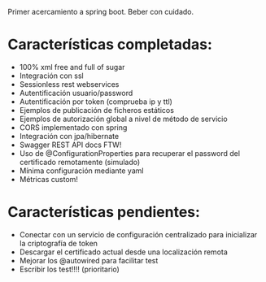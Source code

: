 ﻿
Primer acercamiento a spring boot. Beber con cuidado.

Características completadas:
===

* 100% xml free and full of sugar
* Integración con ssl
* Sessionless rest webservices
* Autentificación usuario/password
* Autentificación por token (comprueba ip y ttl)
* Ejemplos de publicación de ficheros estáticos
* Ejemplos de autorización global a nivel de método de servicio
* CORS implementado con spring
* Integración con jpa/hibernate
* Swagger REST API docs FTW!
* Uso de @ConfigurationProperties para recuperar el password del certificado remotamente (simulado)
* Mínima configuración mediante yaml
* Métricas custom!


Características pendientes:
===

* Conectar con un servicio de configuración centralizado para inicializar la criptografía de token
* Descargar el certificado actual desde una localización remota
* Mejorar los @autowired para facilitar test
* Escribir los test!!!! (prioritario)
